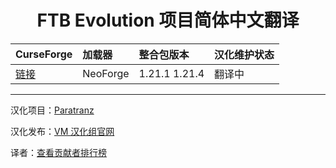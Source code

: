 <div align="center"> 
   <h1>FTB Evolution 项目简体中文翻译</h1>
</div>

| CurseForge     | 加载器     | 整合包版本         | 汉化维护状态 |
| :------------- | :--------- | :----------------- | :----------- |
| [链接](https://www.curseforge.com/minecraft/modpacks/ftb-evolution) | NeoForge | 1.21.1 1.21.4 | 翻译中       |

---

汉化项目：[Paratranz](https://paratranz.cn/projects/15791)

汉化发布：[VM 汉化组官网](https://vmct-cn.top/modpacks/ftbe)

译者：[查看贡献者排行榜](https://paratranz.cn/projects/15791/leaderboard)
